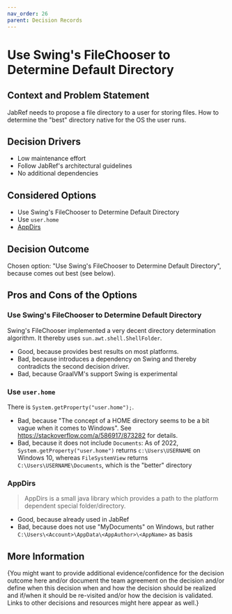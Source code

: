 ```yaml
---
nav_order: 26
parent: Decision Records
---
```

# Use Swing's FileChooser to Determine Default Directory

## Context and Problem Statement

JabRef needs to propose a file directory to a user for storing files.
How to determine the "best" directory native for the OS the user runs.

## Decision Drivers

* Low maintenance effort
* Follow JabRef's architectural guidelines
* No additional dependencies

## Considered Options

* Use Swing's FileChooser to Determine Default Directory
* Use `user.home`
* [AppDirs](https://github.com/harawata/appdirs)

## Decision Outcome

Chosen option: "Use Swing's FileChooser to Determine Default Directory", because
comes out best (see below).

## Pros and Cons of the Options

### Use Swing's FileChooser to Determine Default Directory

Swing's FileChooser implemented a very decent directory determination algorithm.
It thereby uses `sun.awt.shell.ShellFolder`.

* Good, because provides best results on most platforms.
* Bad, because introduces a dependency on Swing and thereby contradicts the second decision driver.
* Bad, because GraalVM's support Swing is experimental

### Use `user.home`

There is `System.getProperty("user.home");`.

* Bad, because "The concept of a HOME directory seems to be a bit vague when it comes to Windows". See <https://stackoverflow.com/a/586917/873282> for details.
* Bad, because it does not include `Documents`:
  As of 2022, `System.getProperty("user.home")` returns `c:\Users\USERNAME` on Windows 10, whereas
  `FileSystemView` returns `C:\Users\USERNAME\Documents`, which is the "better" directory

### AppDirs

> AppDirs is a small java library which provides a path to the platform dependent special folder/directory.

* Good, because already used in JabRef
* Bad, because does not use "MyDocuments" on Windows, but rather `C:\Users\<Account>\AppData\<AppAuthor>\<AppName>` as basis

## More Information

{You might want to provide additional evidence/confidence for the decision outcome here and/or
 document the team agreement on the decision and/or
 define when this decision when and how the decision should be realized and if/when it should be re-visited and/or
 how the decision is validated.
 Links to other decisions and resources might here appear as well.}
